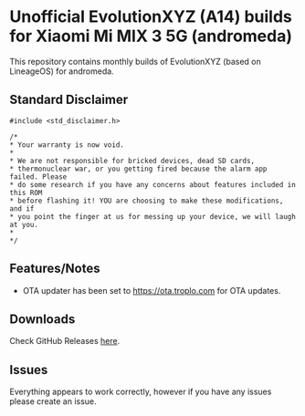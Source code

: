 # Unofficial EvolutionXYZ (A14) builds for Xiaomi Mi MIX 3 5G (andromeda)
This repository contains monthly builds of EvolutionXYZ (based on LineageOS) for andromeda.

## Standard Disclaimer
```
#include <std_disclaimer.h>

/*
* Your warranty is now void.
*
* We are not responsible for bricked devices, dead SD cards,
* thermonuclear war, or you getting fired because the alarm app failed. Please
* do some research if you have any concerns about features included in this ROM
* before flashing it! YOU are choosing to make these modifications, and if
* you point the finger at us for messing up your device, we will laugh at you.
*
*/

```

## Features/Notes
- OTA updater has been set to https://ota.troplo.com for OTA updates.

## Downloads
Check GitHub Releases <a href="https://github.com/Troplo/EvolutionXYZ-andromeda/releases">here</a>.

## Issues
Everything appears to work correctly, however if you have any issues please create an issue.
